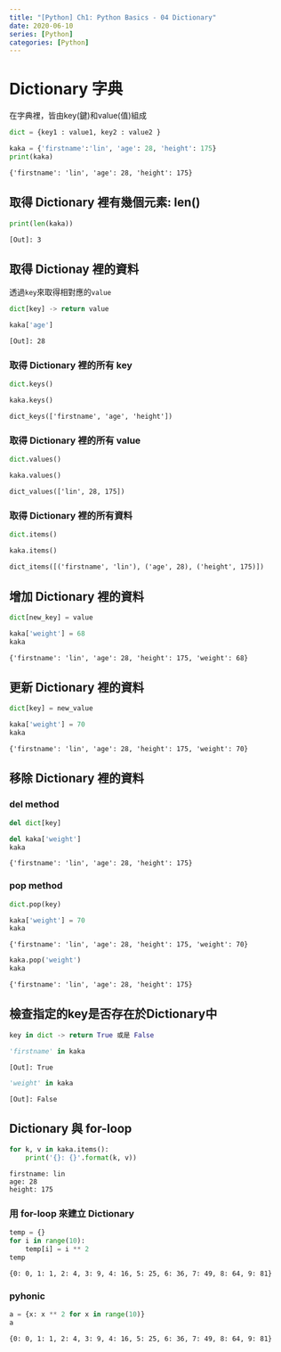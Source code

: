 ```yaml
---
title: "[Python] Ch1: Python Basics - 04 Dictionary"
date: 2020-06-10
series: [Python]
categories: [Python]
---
```


# Dictionary 字典

在字典裡，皆由key(鍵)和value(值)組成

```python
dict = {key1 : value1, key2 : value2 }
```

```python
kaka = {'firstname':'lin', 'age': 28, 'height': 175}
print(kaka)
```

    {'firstname': 'lin', 'age': 28, 'height': 175}

## 取得 Dictionary 裡有幾個元素: len()

```python
print(len(kaka))
```

    [Out]: 3

## 取得 Dictionay 裡的資料

透過`key`來取得相對應的`value`

```python
dict[key] -> return value
```

```python
kaka['age']
```

    [Out]: 28

### 取得 Dictionary 裡的所有 key

```python
dict.keys()
```

```python
kaka.keys()
```

    dict_keys(['firstname', 'age', 'height'])

### 取得 Dictionary 裡的所有 value

```python
dict.values()
```

```python
kaka.values()
```

    dict_values(['lin', 28, 175])

### 取得 Dictionary 裡的所有資料

```python
dict.items()
```

```python
kaka.items()
```

    dict_items([('firstname', 'lin'), ('age', 28), ('height', 175)])

## 增加 Dictionary 裡的資料

```python
dict[new_key] = value
```

```python
kaka['weight'] = 68
kaka
```

    {'firstname': 'lin', 'age': 28, 'height': 175, 'weight': 68}

## 更新 Dictionary 裡的資料

```python
dict[key] = new_value
```

```python
kaka['weight'] = 70
kaka
```

    {'firstname': 'lin', 'age': 28, 'height': 175, 'weight': 70}

## 移除 Dictionary 裡的資料

### del method

```python
del dict[key]
```

```python
del kaka['weight']
kaka
```

    {'firstname': 'lin', 'age': 28, 'height': 175}

### pop method

```python
dict.pop(key)
```

```python
kaka['weight'] = 70
kaka
```

    {'firstname': 'lin', 'age': 28, 'height': 175, 'weight': 70}

```python
kaka.pop('weight')
kaka
```
    {'firstname': 'lin', 'age': 28, 'height': 175}


## 檢查指定的key是否存在於Dictionary中

```python
key in dict -> return True 或是 False
```

```python
'firstname' in kaka
```

    [Out]: True

```python
'weight' in kaka
```

    [Out]: False

## Dictionary 與 for-loop

```python
for k, v in kaka.items():
    print('{}: {}'.format(k, v))
```

    firstname: lin
    age: 28
    height: 175

### 用 for-loop 來建立 Dictionary

```python
temp = {}
for i in range(10):
    temp[i] = i ** 2
temp
```

    {0: 0, 1: 1, 2: 4, 3: 9, 4: 16, 5: 25, 6: 36, 7: 49, 8: 64, 9: 81}

### pyhonic

```python
a = {x: x ** 2 for x in range(10)}
a
```

    {0: 0, 1: 1, 2: 4, 3: 9, 4: 16, 5: 25, 6: 36, 7: 49, 8: 64, 9: 81}
